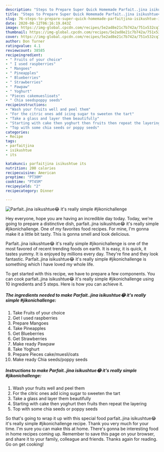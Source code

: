 ```yaml
---
description: "Steps to Prepare Super Quick Homemade Parfait..jina isikushtue😂 it&amp;#39;s really simple #jikonichallenge"
title: "Steps to Prepare Super Quick Homemade Parfait..jina isikushtue😂 it&amp;#39;s really simple #jikonichallenge"
slug: 76-steps-to-prepare-super-quick-homemade-parfaitjina-isikushtue-it-and-39-s-really-simple-jikonichallenge
date: 2020-08-12T06:16:19.843Z
image: https://img-global.cpcdn.com/recipes/5e2ad8e21c7b742a/751x532cq70/parfaitjina-isikushtue😂-its-really-simple-jikonichallenge-recipe-main-photo.jpg
thumbnail: https://img-global.cpcdn.com/recipes/5e2ad8e21c7b742a/751x532cq70/parfaitjina-isikushtue😂-its-really-simple-jikonichallenge-recipe-main-photo.jpg
cover: https://img-global.cpcdn.com/recipes/5e2ad8e21c7b742a/751x532cq70/parfaitjina-isikushtue😂-its-really-simple-jikonichallenge-recipe-main-photo.jpg
author: Don Turner
ratingvalue: 4.1
reviewcount: 38585
recipeingredient:
- " Fruits of your choice"
- " I used raspberries"
- " Mangoes"
- " Pineapples"
- " Blueberries"
- " Strawberries"
- " Pawpaw"
- " Yoghurt"
- "Pieces cakemueslioats"
- " Chia seedspoppy seeds"
recipeinstructions:
- "Wash your fruits well and peel them"
- "For the citric ones add icing sugar to sweeten the tart"
- "Take a glass and layer them beautifully"
- "Starting with cake then yoghurt then fruits then repeat the layering"
- "Top with some chia seeds or poppy seeds"
categories:
- Recipe
tags:
- parfaitjina
- isikushtue
- its

katakunci: parfaitjina isikushtue its 
nutrition: 200 calories
recipecuisine: American
preptime: "PT30M"
cooktime: "PT45M"
recipeyield: "2"
recipecategory: Dinner

---
```



![Parfait..jina isikushtue😂 it&#39;s really simple #jikonichallenge](https://img-global.cpcdn.com/recipes/5e2ad8e21c7b742a/751x532cq70/parfaitjina-isikushtue😂-its-really-simple-jikonichallenge-recipe-main-photo.jpg)

Hey everyone, hope you are having an incredible day today. Today, we're going to prepare a distinctive dish, parfait..jina isikushtue😂 it&#39;s really simple #jikonichallenge. One of my favorites food recipes. For mine, I'm gonna make it a little bit tasty. This is gonna smell and look delicious.

Parfait..jina isikushtue😂 it&#39;s really simple #jikonichallenge is one of the most favored of recent trending foods on earth. It is easy, it is quick, it tastes yummy. It is enjoyed by millions every day. They're fine and they look fantastic. Parfait..jina isikushtue😂 it&#39;s really simple #jikonichallenge is something which I have loved my whole life.




To get started with this recipe, we have to prepare a few components. You can cook parfait..jina isikushtue😂 it&#39;s really simple #jikonichallenge using 10 ingredients and 5 steps. Here is how you can achieve it.

<!--inarticleads1-->

##### The ingredients needed to make Parfait..jina isikushtue😂 it&#39;s really simple #jikonichallenge:

1. Take  Fruits of your choice
1. Get  I used raspberries
1. Prepare  Mangoes
1. Take  Pineapples
1. Get  Blueberries
1. Get  Strawberries
1. Make ready  Pawpaw
1. Take  Yoghurt
1. Prepare Pieces cake/muesli/oats
1. Make ready  Chia seeds/poppy seeds




<!--inarticleads2-->

##### Instructions to make Parfait..jina isikushtue😂 it&#39;s really simple #jikonichallenge:

1. Wash your fruits well and peel them
1. For the citric ones add icing sugar to sweeten the tart
1. Take a glass and layer them beautifully
1. Starting with cake then yoghurt then fruits then repeat the layering
1. Top with some chia seeds or poppy seeds




So that's going to wrap it up with this special food parfait..jina isikushtue😂 it&#39;s really simple #jikonichallenge recipe. Thank you very much for your time. I'm sure you can make this at home. There's gonna be interesting food in home recipes coming up. Remember to save this page on your browser, and share it to your family, colleague and friends. Thanks again for reading. Go on get cooking!
